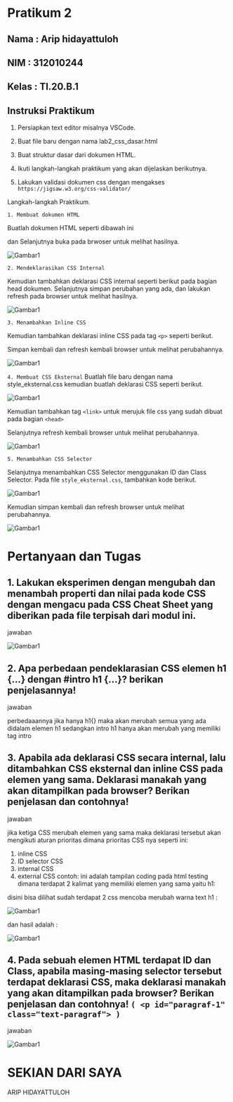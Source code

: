 # Pratikum 2

## Nama    : Arip hidayattuloh

## NIM     : 312010244

## Kelas   : TI.20.B.1


## Instruksi Praktikum

1. Persiapkan text editor misalnya VSCode.

2. Buat file baru dengan nama lab2_css_dasar.html

3. Buat struktur dasar dari dokumen HTML.

4. Ikuti langkah-langkah praktikum yang akan dijelaskan berikutnya.

5. Lakukan validasi dokumen css dengan mengakses `https://jigsaw.w3.org/css-validator/`

Langkah-langkah Praktikum.


`1. Membuat dokumen HTML`

Buatlah dokumen HTML seperti dibawah ini

dan Selanjutnya buka pada brwoser untuk melihat hasilnya.

![Gambar1](Screenshot/sc1.png)

`2. Mendeklarasikan CSS Internal`

Kemudian tambahkan deklarasi CSS internal seperti berikut pada bagian head dokumen.
Selanjutnya simpan perubahan yang ada, dan lakukan refresh pada browser untuk melihat hasilnya.

![Gambar1](Screenshot/sc2.png)


`3. Menambahkan Inline CSS`

Kemudian tambahkan deklarasi inline CSS pada tag `<p>` seperti berikut.

Simpan kembali dan refresh kembali browser untuk melihat perubahannya.

![Gambar1](Screenshot/sc3.png)

`4. Membuat CSS Eksternal`
Buatlah file baru dengan nama style_eksternal.css kemudian buatlah deklarasi CSS seperti berikut.

![Gambar1](Screenshot/sc4.1.png)

Kemudian tambahkan tag `<link>` untuk merujuk file css yang sudah dibuat pada bagian `<head>`

Selanjutnya refresh kembali browser untuk melihat perubahannya.

![Gambar1](Screenshot/sc4.2.png)

`5. Menambahkan CSS Selector`

Selanjutnya menambahkan CSS Selector menggunakan ID dan Class Selector. Pada file
`style_eksternal.css`, tambahkan kode berikut.

![Gambar1](Screenshot/sc5.1.png)

Kemudian simpan kembali dan refresh browser untuk melihat perubahannya.

![Gambar1](Screenshot/sc6.1.png)



# Pertanyaan dan Tugas
## 1. Lakukan eksperimen dengan mengubah dan menambah properti dan nilai pada kode CSS dengan mengacu pada CSS Cheat Sheet yang diberikan pada file terpisah dari modul ini.

jawaban

![Gambar1](Screenshot/sc6.png)

## 2. Apa perbedaan pendeklarasian CSS elemen h1 {...} dengan #intro h1 {...}? berikan penjelasannya!

jawaban

perbedaaannya jika hanya h1{} maka akan merubah semua yang ada didalam elemen h1 sedangkan intro h1 hanya akan merubah yang memiliki tag intro

## 3. Apabila ada deklarasi CSS secara internal, lalu ditambahkan CSS eksternal dan inline CSS pada elemen yang sama. Deklarasi manakah yang akan ditampilkan pada browser? Berikan penjelasan dan contohnya!

jawaban

jika ketiga CSS merubah elemen yang sama maka deklarasi tersebut akan mengikuti aturan prioritas dimana prioritas CSS nya seperti ini:

1. inline CSS
2. ID selector CSS
3. internal CSS
4. external CSS
contoh:
ini adalah tampilan coding pada html testing dimana terdapat 2 kalimat yang memiliki elemen yang sama yaitu h1:

disini bisa dilihat sudah terdapat 2 css mencoba merubah warna text h1 :

![Gambar1](Screenshot/sc7.png)

dan hasil adalah :

![Gambar1](Screenshot/ss8.png)


## 4. Pada sebuah elemen HTML terdapat ID dan Class, apabila masing-masing selector tersebut terdapat deklarasi CSS, maka deklarasi manakah yang akan ditampilkan pada browser? Berikan penjelasan dan contohnya! `( <p id="paragraf-1" class="text-paragraf"> )`

jawaban

![Gambar1](Screenshot/ss9.png)


# SEKIAN DARI SAYA 

ARIP HIDAYATTULOH